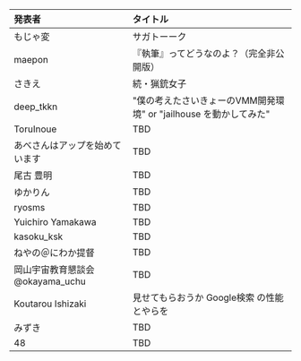 | 発表者                           | タイトル                                                          |
|:---------------------------------|:------------------------------------------------------------------|
| もじゃ変                         | サガトーーク                                                      |
| maepon                           | 『執筆』ってどうなのよ？（完全非公開版）                          |
| さきえ                           | 続・猟銃女子                                                      |
| deep_tkkn                        | "僕の考えたさいきょーのVMM開発環境" or "jailhouse を動かしてみた" |
| ToruInoue                        | TBD                                                               |
| あべさんはアップを始めています   | TBD                                                               |
| 尾古 豊明                        | TBD                                                               |
| ゆかりん                         | TBD                                                               |
| ryosms                           | TBD                                                               |
| Yuichiro Yamakawa                | TBD                                                               |
| kasoku_ksk                       | TBD                                                               |
| ねやの＠にわか提督               | TBD                                                               |
| 岡山宇宙教育懇談会 @okayama_uchu | TBD                                                               |
| Koutarou  Ishizaki               | 見せてもらおうか Google検索 の性能とやらを                        |
| みずき                           | TBD                                                               |
| 48                               | TBD                                                               |
